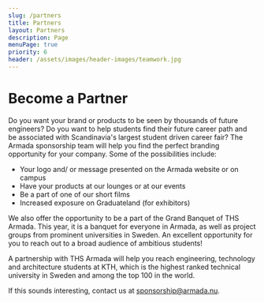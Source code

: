 ```yaml
---
slug: /partners
title: Partners
layout: Partners
description: Page
menuPage: true
priority: 6
header: /assets/images/header-images/teamwork.jpg
---
```

# Become a Partner
Do you want your brand or products to be seen by thousands of future engineers? Do you want to help students find their future career path and be associated with Scandinavia's largest student driven career fair? The Armada sponsorship team will help you find the perfect branding opportunity for your company. Some of the possibilities include:

* Your logo and/ or message presented on the Armada website or on campus
* Have your products at our lounges or at our events
* Be a part of one of our short films
* Increased exposure on Graduateland (for exhibitors)

We also offer the opportunity to be a part of the Grand Banquet of THS Armada. This year, it is a banquet for everyone in Armada, as well as project groups from prominent universities in Sweden. An excellent opportunity for you to reach out to a broad audience of ambitious students!

A partnership with THS Armada will help you reach engineering, technology and architecture students at KTH, which is the highest ranked technical university in Sweden and among the top 100 in the world. 

If this sounds interesting, contact us at [sponsorship@armada.nu](mailto:sponsorship@armada.nu).
